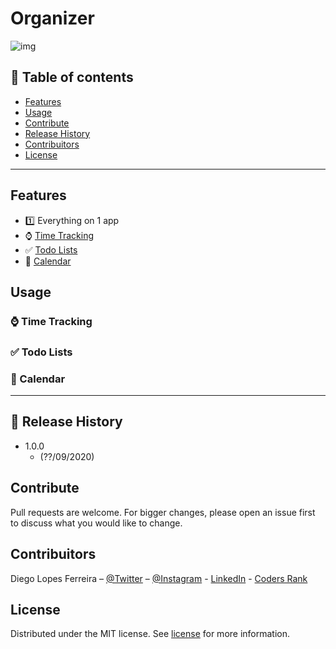 # Organizer

![img]()

## :bookmark_tabs: Table of contents

- [Features](#features)
- [Usage](#usage)
- [Contribute](#contribute)
- [Release History](#release-history)
- [Contribuitors](#contribuitors)
- [License](#license)

---

## Features

- :one: Everything on 1 app
- :watch: [Time Tracking](#time-tracking)
- :white_check_mark: [Todo Lists](#todo-lists)
- :calendar: [Calendar](#calendar)

## Usage

### :watch: Time Tracking

### :white_check_mark: Todo Lists

### :calendar: Calendar

---

## :rocket: Release History

- 1.0.0
  - (??/09/2020)

## Contribute

Pull requests are welcome. For bigger changes, please open an issue first to discuss what you would like to change.

## Contribuitors

Diego Lopes Ferreira – [@Twitter](https://twitter.com/Diego_simSouEu) – [@Instagram](https://www.instagram.com/diego.lopes.f/) - [LinkedIn](https://www.linkedin.com/in/diego-lopes-ferreira-a23a8919b/) - [Coders Rank](https://profile.codersrank.io/user/diego-lopes-ferreira)

## License

Distributed under the MIT license. See [license](LICENSE) for more information.
